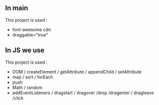 ## In main

This project is used :

-   font-awesome cdn
-   draggable="true"

<!-- ## In CSS we use

This project is used :

-   css variables
-   transform
-   animation -->

## In JS we use

This project is used :

-   DOM / createElement / getAttribute / appendChild / setAttribute
-   map / sort / forEach
-   push
-   Math / random
-   addEventListeners / dragstart / dragover /drop /dragenter / dragleave /click
